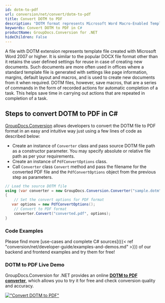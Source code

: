 ```yaml
---
id: dotm-to-pdf
url: conversion/net/convert/dotm-to-pdf
title: Convert DOTM to PDF
description: "DOTM format represents Microsoft Word Macro-Enabled Template with .dotm extension. Learn how to convert DOTM to PDF file programmatically in C# language using GroupDocs.Conversion for .NET library."
keywords: Convert DOTM to PDF in C#
productName: GroupDocs.Conversion for .NET
hideChildren: False
---
```


A file with DOTM extension represents template file created with Microsoft Word 2007 or higher. It is similar to the popular DOCX file format other than it retains the user defined settings for reuse in case of creating new documents. Such documents are more often used in offices where a standard template file is generated with settings like page information, margins, default layout and macros, and is used to create new documents from it when required. DOTM files, however, save macros, that are a series of commands in the form of recorded actions for automatic completion of a task. This helps save time in carrying out actions that are repeated in completion of a task.

## Steps to convert DOTM to PDF in C#

[GroupDocs.Conversion](https://products.groupdocs.com/conversion/net) allows developers to convert the DOTM file to PDF format in an easy and intuitive way just using a few lines of code as described below:

* Create an instance of `Converter` class and pass source DOTM file path as a constructor parameter. You may specify absolute or relative file path as per your requirements. 
* Create an instance of `PdfConvertOptions` class.
* Call `Converter` class `Convert` method and pass the filename for the converted PDF file and the `PdfConvertOptions` object from the previous step as parameters.

```csharp
// Load the source DOTM file
using (var converter = new GroupDocs.Conversion.Converter("sample.dotm"))
{
    // Set the convert options for PDF format
   var options = new PdfConvertOptions();
    // Convert to PDF format
    converter.Convert("converted.pdf", options);
}
```

### Code Examples

Please find more [use-cases and complete C# sources]({{< ref "conversion/net/developer-guide/examples-and-demos.md" >}}) of our backend and frontend examples and try them for free!

### DOTM to PDF Live Demo

GroupDocs.Conversion for .NET provides an online [**DOTM to PDF converter**](https://products.groupdocs.app/conversion/dotm-to-pdf), which allows you to try it for free and check conversion quality and accuracy.

[!["Convert DOTM to PDF"](conversion/net/images/convert-to-pdf/convert-dotm-to-pdf.png)](https://products.groupdocs.app/conversion/dotm-to-pdf)